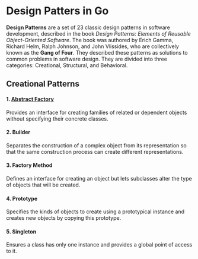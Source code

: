 # Design Patters in Go

**Design Patterns** are a set of 23 classic design patterns in software development, described in the book *Design Patterns: Elements of Reusable Object-Oriented Software*. The book was authored by Erich Gamma, Richard Helm, Ralph Johnson, and John Vlissides, who are collectively known as the **Gang of Four**. They described these patterns as solutions to common problems in software design. They are divided into three categories: Creational, Structural, and Behavioral.

## Creational Patterns

#### 1. [Abstract Factory](creational/abstract-factory/main.go)
Provides an interface for creating families of related or dependent objects without specifying their concrete classes.

#### 2. Builder
Separates the construction of a complex object from its representation so that the same construction process can create different representations.

#### 3. Factory Method
Defines an interface for creating an object but lets subclasses alter the type of objects that will be created.

#### 4. Prototype
Specifies the kinds of objects to create using a prototypical instance and creates new objects by copying this prototype.

#### 5. Singleton
Ensures a class has only one instance and provides a global point of access to it.